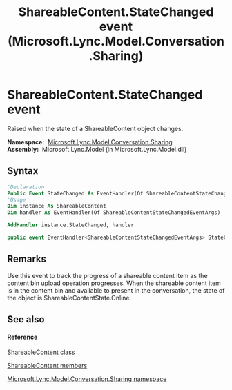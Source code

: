 ﻿---
title: ShareableContent.StateChanged event (Microsoft.Lync.Model.Conversation.Sharing)
TOCTitle: StateChanged event
ms:assetid: E:Microsoft.Lync.Model.Conversation.Sharing.ShareableContent.StateChanged_DI_3_UC_OCS14MrefLyncWPF
ms:mtpsurl: https://msdn.microsoft.com/en-us/library/microsoft.lync.model.conversation.sharing.shareablecontent.statechanged_di_3_uc_ocs14mreflyncwpf(v=office.15)
ms:contentKeyID: 48596750
ms.date: 07/28/2014
mtps_version: v=office.15
f1_keywords:
- Microsoft.Lync.Model.Conversation.Sharing.ShareableContent.StateChanged
dev_langs:
- CSharp
- JScript
- VB
- other
---

# ShareableContent.StateChanged event

Raised when the state of a ShareableContent object changes.

**Namespace:**  [Microsoft.Lync.Model.Conversation.Sharing](microsoft-lync-model-conversation-sharing-namespace_2.md)  
**Assembly:**  Microsoft.Lync.Model (in Microsoft.Lync.Model.dll)

## Syntax

``` vb
'Declaration
Public Event StateChanged As EventHandler(Of ShareableContentStateChangedEventArgs)
'Usage
Dim instance As ShareableContent
Dim handler As EventHandler(Of ShareableContentStateChangedEventArgs)

AddHandler instance.StateChanged, handler
```

``` csharp
public event EventHandler<ShareableContentStateChangedEventArgs> StateChanged
```

## Remarks

Use this event to track the progress of a shareable content item as the content bin upload operation progresses. When the shareable content item is in the content bin and available to present in the conversation, the state of the object is ShareableContentState.Online.

## See also

#### Reference

[ShareableContent class](shareablecontent-class-microsoft-lync-model-conversation-sharing_2.md)

[ShareableContent members](shareablecontent-members-microsoft-lync-model-conversation-sharing_2.md)

[Microsoft.Lync.Model.Conversation.Sharing namespace](microsoft-lync-model-conversation-sharing-namespace_2.md)

